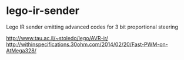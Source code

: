 # lego-ir-sender
Lego IR sender emitting advanced codes for 3 bit proportional steering

http://www.tau.ac.il/~stoledo/lego/AVR-ir/
http://withinspecifications.30ohm.com/2014/02/20/Fast-PWM-on-AtMega328/


